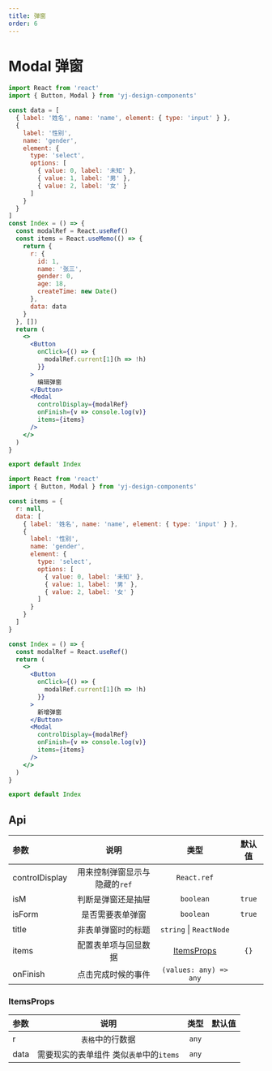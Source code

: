 ```yaml
---
title: 弹窗
order: 6
---
```


# Modal 弹窗

```jsx
import React from 'react'
import { Button, Modal } from 'yj-design-components'

const data = [
  { label: '姓名', name: 'name', element: { type: 'input' } },
  {
    label: '性别',
    name: 'gender',
    element: {
      type: 'select',
      options: [
        { value: 0, label: '未知' },
        { value: 1, label: '男' },
        { value: 2, label: '女' }
      ]
    }
  }
]
const Index = () => {
  const modalRef = React.useRef()
  const items = React.useMemo(() => {
    return {
      r: {
        id: 1,
        name: '张三',
        gender: 0,
        age: 18,
        createTime: new Date()
      },
      data: data
    }
  }, [])
  return (
    <>
      <Button
        onClick={() => {
          modalRef.current[1](h => !h)
        }}
      >
        编辑弹窗
      </Button>
      <Modal
        controlDisplay={modalRef}
        onFinish={v => console.log(v)}
        items={items}
      />
    </>
  )
}

export default Index
```

```jsx
import React from 'react'
import { Button, Modal } from 'yj-design-components'

const items = {
  r: null,
  data: [
    { label: '姓名', name: 'name', element: { type: 'input' } },
    {
      label: '性别',
      name: 'gender',
      element: {
        type: 'select',
        options: [
          { value: 0, label: '未知' },
          { value: 1, label: '男' },
          { value: 2, label: '女' }
        ]
      }
    }
  ]
}

const Index = () => {
  const modalRef = React.useRef()
  return (
    <>
      <Button
        onClick={() => {
          modalRef.current[1](h => !h)
        }}
      >
        新增弹窗
      </Button>
      <Modal
        controlDisplay={modalRef}
        onFinish={v => console.log(v)}
        items={items}
      />
    </>
  )
}

export default Index
```

## Api

| 参数           |             说明              |           类型            | 默认值 |
| :------------- | :---------------------------: | :-----------------------: | :----: |
| controlDisplay | 用来控制弹窗显示与隐藏的`ref` |        `React.ref`        |        |
| isM            |      判断是弹窗还是抽屉       |         `boolean`         | `true` |
| isForm         |       是否需要表单弹窗        |         `boolean`         | `true` |
| title          |      非表单弹窗时的标题       |  `string` \| `ReactNode`  |        |
| items          |     配置表单项与回显数据      | [ItemsProps](#ItemsProps) |  `{}`  |
| onFinish       |      点击完成时候的事件       |  `(values: any) => any`   |        |

<h3 id="ItemsProps">ItemsProps</h3>

| 参数 |                   说明                   | 类型  | 默认值 |
| :--- | :--------------------------------------: | :---: | :----: |
| r    |             `表格`中的行数据             | `any` |        |
| data | 需要现实的表单组件 类似`表单`中的`items` | `any` |        |
